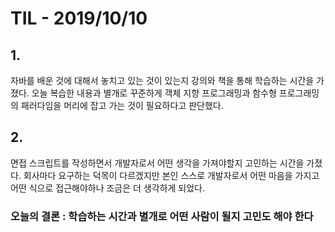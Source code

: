 # TIL - 2019/10/10

## 1.

자바를 배운 것에 대해서 놓치고 있는 것이 있는지 강의와 책을 통해 학습하는 시간을 가졌다. 오늘 복습한 내용과 별개로 꾸준하게 객체 지향 프로그래밍과 함수형 프로그래밍의 패러다임을 머리에 잡고 가는 것이 필요하다고 판단했다.

## 2.

면접 스크립트를 작성하면서 개발자로서 어떤 생각을 가져야할지 고민하는 시간을 가졌다. 회사마다 요구하는 덕목이 다르겠지만 본인 스스로 개발자로서 어떤 마음을 가지고 어떤 식으로 접근해야하나 조금은 더 생각하게 되었다.

### 오늘의 결론 : 학습하는 시간과 별개로 어떤 사람이 될지 고민도 해야 한다

